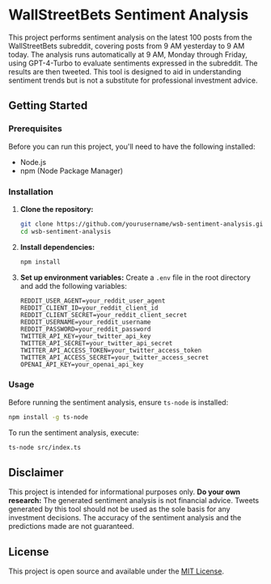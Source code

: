 # WallStreetBets Sentiment Analysis

This project performs sentiment analysis on the latest 100 posts from the WallStreetBets subreddit, covering posts from 9 AM yesterday to 9 AM today. The analysis runs automatically at 9 AM, Monday through Friday, using GPT-4-Turbo to evaluate sentiments expressed in the subreddit. The results are then tweeted. This tool is designed to aid in understanding sentiment trends but is not a substitute for professional investment advice.

## Getting Started

### Prerequisites

Before you can run this project, you'll need to have the following installed:
- Node.js
- npm (Node Package Manager)

### Installation

1. **Clone the repository:**
   ```bash
   git clone https://github.com/yourusername/wsb-sentiment-analysis.git
   cd wsb-sentiment-analysis
   ```

2. **Install dependencies:**
   ```bash
   npm install
   ```

3. **Set up environment variables:**
   Create a `.env` file in the root directory and add the following variables:
   ```plaintext
   REDDIT_USER_AGENT=your_reddit_user_agent
   REDDIT_CLIENT_ID=your_reddit_client_id
   REDDIT_CLIENT_SECRET=your_reddit_client_secret
   REDDIT_USERNAME=your_reddit_username
   REDDIT_PASSWORD=your_reddit_password
   TWITTER_API_KEY=your_twitter_api_key
   TWITTER_API_SECRET=your_twitter_api_secret
   TWITTER_API_ACCESS_TOKEN=your_twitter_access_token
   TWITTER_API_ACCESS_SECRET=your_twitter_access_secret
   OPENAI_API_KEY=your_openai_api_key
   ```

### Usage

Before running the sentiment analysis, ensure `ts-node` is installed:
```bash
npm install -g ts-node
```

To run the sentiment analysis, execute:
```bash
ts-node src/index.ts
```

## Disclaimer

This project is intended for informational purposes only. **Do your own research:** The generated sentiment analysis is not financial advice. Tweets generated by this tool should not be used as the sole basis for any investment decisions. The accuracy of the sentiment analysis and the predictions made are not guaranteed.

## License

This project is open source and available under the [MIT License](LICENSE).
